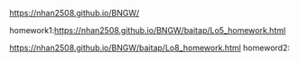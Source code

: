 https://nhan2508.github.io/BNGW/


homework1:https://nhan2508.github.io/BNGW/baitap/Lo5_homework.html

https://nhan2508.github.io/BNGW/baitap/Lo8_homework.html
homeword2:   
